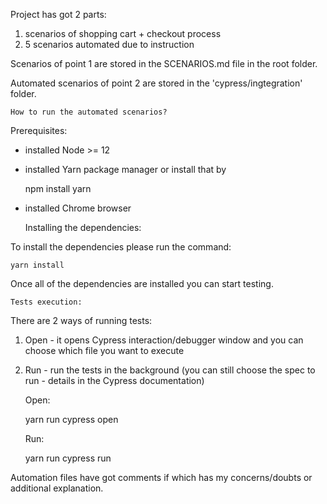 Project has got 2 parts:
1. scenarios of shopping cart + checkout process
2. 5 scenarios automated due to instruction

Scenarios of point 1 are stored in the SCENARIOS.md file in the root folder.

Automated scenarios of point 2 are stored in the 'cypress/ingtegration' folder.

    How to run the automated scenarios?
    
Prerequisites:
* installed Node >= 12
* installed Yarn package manager or install that by 


    npm install yarn

    
* installed Chrome browser


    Installing the dependencies:
    
To install the dependencies please run the command:

    yarn install
    
Once all of the dependencies are installed you can start testing.

    Tests execution:
    
There are 2 ways of running tests:
1. Open - it opens Cypress interaction/debugger window and you can choose which file you want to execute
2. Run - run the tests in the background (you can still choose the spec to run - details in the Cypress documentation)


   Open:
   
    
    yarn run cypress open     



   Run:
   
    
    yarn run cypress run 
   
    
    
Automation files have got comments if which has my concerns/doubts or additional explanation.
